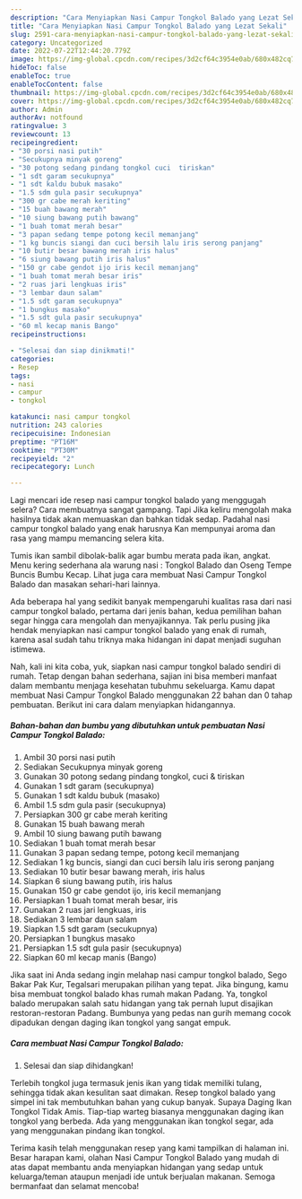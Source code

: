```yaml
---
description: "Cara Menyiapkan Nasi Campur Tongkol Balado yang Lezat Sekali"
title: "Cara Menyiapkan Nasi Campur Tongkol Balado yang Lezat Sekali"
slug: 2591-cara-menyiapkan-nasi-campur-tongkol-balado-yang-lezat-sekali
category: Uncategorized
date: 2022-07-22T12:44:20.779Z
image: https://img-global.cpcdn.com/recipes/3d2cf64c3954e0ab/680x482cq70/nasi-campur-tongkol-balado-foto-resep-utama.jpg
hideToc: false
enableToc: true
enableTocContent: false
thumbnail: https://img-global.cpcdn.com/recipes/3d2cf64c3954e0ab/680x482cq70/nasi-campur-tongkol-balado-foto-resep-utama.jpg
cover: https://img-global.cpcdn.com/recipes/3d2cf64c3954e0ab/680x482cq70/nasi-campur-tongkol-balado-foto-resep-utama.jpg
author: Admin
authorAv: notfound
ratingvalue: 3
reviewcount: 13
recipeingredient:
- "30 porsi nasi putih"
- "Secukupnya minyak goreng"
- "30 potong sedang pindang tongkol cuci  tiriskan"
- "1 sdt garam secukupnya"
- "1 sdt kaldu bubuk masako"
- "1.5 sdm gula pasir secukupnya"
- "300 gr cabe merah keriting"
- "15 buah bawang merah"
- "10 siung bawang putih bawang"
- "1 buah tomat merah besar"
- "3 papan sedang tempe potong kecil memanjang"
- "1 kg buncis siangi dan cuci bersih lalu iris serong panjang"
- "10 butir besar bawang merah iris halus"
- "6 siung bawang putih iris halus"
- "150 gr cabe gendot ijo iris kecil memanjang"
- "1 buah tomat merah besar iris"
- "2 ruas jari lengkuas iris"
- "3 lembar daun salam"
- "1.5 sdt garam secukupnya"
- "1 bungkus masako"
- "1.5 sdt gula pasir secukupnya"
- "60 ml kecap manis Bango"
recipeinstructions:

- "Selesai dan siap dinikmati!"
categories:
- Resep
tags:
- nasi
- campur
- tongkol

katakunci: nasi campur tongkol 
nutrition: 243 calories
recipecuisine: Indonesian
preptime: "PT16M"
cooktime: "PT30M"
recipeyield: "2"
recipecategory: Lunch

---
```



Lagi mencari ide resep nasi campur tongkol balado yang menggugah selera? Cara membuatnya sangat gampang. Tapi Jika keliru mengolah maka hasilnya tidak akan memuaskan dan bahkan tidak sedap. Padahal nasi campur tongkol balado yang enak harusnya Kan mempunyai aroma dan rasa yang mampu memancing selera kita.


Tumis ikan sambil dibolak-balik agar bumbu merata pada ikan, angkat. Menu kering sederhana ala warung nasi : Tongkol Balado dan Oseng Tempe Buncis Bumbu Kecap. Lihat juga cara membuat Nasi Campur Tongkol Balado dan masakan sehari-hari lainnya.

Ada beberapa hal yang sedikit banyak mempengaruhi kualitas rasa dari nasi campur tongkol balado, pertama dari jenis bahan, kedua pemilihan bahan segar hingga cara mengolah dan menyajikannya. Tak perlu pusing jika hendak menyiapkan nasi campur tongkol balado yang enak di rumah, karena asal sudah tahu triknya maka hidangan ini dapat menjadi suguhan istimewa.


Nah, kali ini kita coba, yuk, siapkan nasi campur tongkol balado sendiri di rumah. Tetap dengan bahan sederhana, sajian ini bisa memberi manfaat dalam membantu menjaga kesehatan tubuhmu sekeluarga. Kamu dapat membuat Nasi Campur Tongkol Balado menggunakan 22 bahan dan 0 tahap pembuatan. Berikut ini cara dalam menyiapkan hidangannya.

<!--inarticleads1-->

##### Bahan-bahan dan bumbu yang dibutuhkan untuk pembuatan Nasi Campur Tongkol Balado:

1. Ambil 30 porsi nasi putih
1. Sediakan Secukupnya minyak goreng
1. Gunakan 30 potong sedang pindang tongkol, cuci &amp; tiriskan
1. Gunakan 1 sdt garam (secukupnya)
1. Gunakan 1 sdt kaldu bubuk (masako)
1. Ambil 1.5 sdm gula pasir (secukupnya)
1. Persiapkan 300 gr cabe merah keriting
1. Gunakan 15 buah bawang merah
1. Ambil 10 siung bawang putih bawang
1. Sediakan 1 buah tomat merah besar
1. Gunakan 3 papan sedang tempe, potong kecil memanjang
1. Sediakan 1 kg buncis, siangi dan cuci bersih lalu iris serong panjang
1. Sediakan 10 butir besar bawang merah, iris halus
1. Siapkan 6 siung bawang putih, iris halus
1. Gunakan 150 gr cabe gendot ijo, iris kecil memanjang
1. Persiapkan 1 buah tomat merah besar, iris
1. Gunakan 2 ruas jari lengkuas, iris
1. Sediakan 3 lembar daun salam
1. Siapkan 1.5 sdt garam (secukupnya)
1. Persiapkan 1 bungkus masako
1. Persiapkan 1.5 sdt gula pasir (secukupnya)
1. Siapkan 60 ml kecap manis (Bango)


Jika saat ini Anda sedang ingin melahap nasi campur tongkol balado, Sego Bakar Pak Kur, Tegalsari merupakan pilihan yang tepat. Jika bingung, kamu bisa membuat tongkol balado khas rumah makan Padang. Ya, tongkol balado merupakan salah satu hidangan yang tak pernah luput disajikan restoran-restoran Padang. Bumbunya yang pedas nan gurih memang cocok dipadukan dengan daging ikan tongkol yang sangat empuk. 

<!--inarticleads2-->

##### Cara membuat Nasi Campur Tongkol Balado:


1. Selesai dan siap dihidangkan!

Terlebih tongkol juga termasuk jenis ikan yang tidak memiliki tulang, sehingga tidak akan kesulitan saat dimakan. Resep tongkol balado yang simpel ini tak membutuhkan bahan yang cukup banyak. Supaya Daging Ikan Tongkol Tidak Amis. Tiap-tiap warteg biasanya menggunakan daging ikan tongkol yang berbeda. Ada yang menggunakan ikan tongkol segar, ada yang menggunakan pindang ikan tongkol. 

Terima kasih telah menggunakan resep yang kami tampilkan di halaman ini. Besar harapan kami, olahan Nasi Campur Tongkol Balado yang mudah di atas dapat membantu anda menyiapkan hidangan yang sedap untuk keluarga/teman ataupun menjadi ide untuk berjualan makanan. Semoga bermanfaat dan selamat mencoba!
